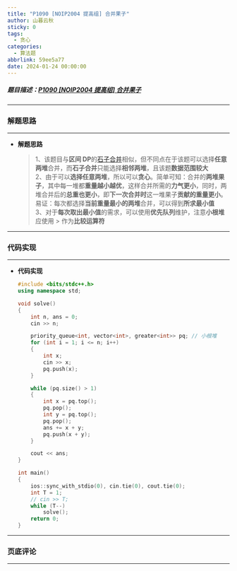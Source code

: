 ```yaml
---
title: "P1090 [NOIP2004 提高组] 合并果子"
author: 山暮云秋
sticky: 0
tags:
  - 贪心
categories:
  - 算法题
abbrlink: 59ee5a77
date: 2024-01-24 00:00:00
---
```


##### 题目描述：[P1090 [NOIP2004 提高组] 合并果子](https://www.luogu.com.cn/problem/P1090)

---

### **解题思路**

---

- **解题思路**

  > 1、该题目与**区间 DP**的[石子合并](../a80d0031)相似，但不同点在于该题可以选择**任意两堆**合并，而**石子合并**只能选择**相邻两堆**，且该题**数据范围较大**  
  > 2、由于可以**选择任意两堆**，所以可以**贪心**。简单可知：合并的**两堆果子**，其中每一堆都**重量越小越优**，这样合并所需的**力气更小**，同时，两堆合并后的**总重也更小**，即**下一次合并时**这一堆果子**贡献的重量更小**。易证：每次都选择**当前重量最小的两堆**合并，可以得到**所求最小值**  
  > 3、对于**每次取出最小值**的需求，可以使用**优先队列**维护，注意**小根堆**应使用 $\gt$ 作为**比较运算符**

---

### **代码实现**

---

- **代码实现**

  ```cpp
  #include <bits/stdc++.h>
  using namespace std;

  void solve()
  {
      int n, ans = 0;
      cin >> n;

      priority_queue<int, vector<int>, greater<int>> pq; // 小根堆
      for (int i = 1; i <= n; i++)
      {
          int x;
          cin >> x;
          pq.push(x);
      }

      while (pq.size() > 1)
      {
          int x = pq.top();
          pq.pop();
          int y = pq.top();
          pq.pop();
          ans += x + y;
          pq.push(x + y);
      }

      cout << ans;
  }

  int main()
  {
      ios::sync_with_stdio(0), cin.tie(0), cout.tie(0);
      int T = 1;
      // cin >> T;
      while (T--)
          solve();
      return 0;
  }
  ```

---

### **页底评论**

---
